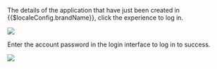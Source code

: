 <IntegrationDetailCard :title="`Experience login`">

The details of the application that have just been created in {{$localeConfig.brandName}}, click the experience to log in.

![](~@imagesZhCn/integration/strapi/3-1.png)

Enter the account password in the login interface to log in to success.

![](~@imagesZhCn/integration/strapi/3-2.png)

</IntegrationDetailCard>
